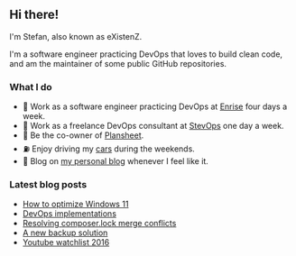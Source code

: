## Hi there!

I'm Stefan, also known as eXistenZ.

I'm a software engineer practicing DevOps that loves to build clean code, and am the maintainer of some public GitHub repositories.

### What I do

* :yellow_heart: Work as a software engineer practicing DevOps at <a href="https://github.com/Enrise" target="_blank">Enrise</a> four days a week.
* :green_heart: Work as a freelance DevOps consultant at <a href="https://github.com/StevOpsNL" target="_blank">StevOps</a> one day a week.
* :blue_heart: Be the co-owner of <a href="https://plansheet.nl" target="_blank">Plansheet</a>.
* :fuelpump: Enjoy driving my <a href="https://www.instagram.com/bunch_of_bimmers/" target="_blank">cars</a> during the weekends.
* :newspaper: Blog on <a href="https://stefan-van-essen.nl" target="_blank">my personal blog</a> whenever I feel like it.

### Latest blog posts
<!-- BLOG-POST-LIST:START -->
- [How to optimize Windows 11](https://stefan-van-essen.nl/2025/05/how-to-optimize-windows-11/)
- [DevOps implementations](https://stefan-van-essen.nl/2023/01/devops-implementations/)
- [Resolving composer.lock merge conflicts](https://stefan-van-essen.nl/2022/10/resolving-composer-lock-merge-conflicts/)
- [A new backup solution](https://stefan-van-essen.nl/2018/03/new-backup-solution/)
- [Youtube watchlist 2016](https://stefan-van-essen.nl/2016/08/youtube-watchlist-2016/)
<!-- BLOG-POST-LIST:END -->

